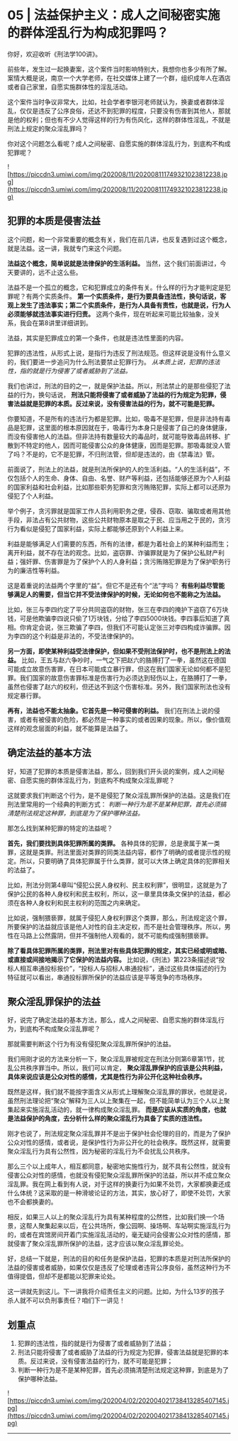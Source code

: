 # 05 | 法益保护主义：成人之间秘密实施的群体淫乱行为构成犯罪吗？

你好，欢迎收听《刑法学100讲》。

前些年，发生过一起换妻案，这个案件当时影响特别大，我想你也多少有所了解。案情大概是说，南京一个大学老师，在社交媒体上建了一个群，组织成年人在酒店或者自己家里，自愿实施群体性的淫乱活动。

这个案件当时争议非常大，比如，社会学者李银河老师就认为，换妻或者群体淫乱，仅仅是违反了公序良俗，还达不到犯罪的程度，只要没有伤害到其他人，那就是他的权利；但也有不少人觉得这样的行为有伤风化，这样的群体性淫乱，不就是刑法上规定的聚众淫乱罪吗？

你对这个问题怎么看呢？成人之间秘密、自愿实施的群体淫乱行为，到底构不构成犯罪呢？

![https://piccdn3.umiwi.com/img/202008/11/202008111749321023812238.jpg](https://piccdn3.umiwi.com/img/202008/11/202008111749321023812238.jpg)

## 犯罪的本质是侵害法益

这个问题，和一个非常重要的概念有关，我们在前几讲，也反复遇到过这个概念，就是法益。这一讲，我就专门来这个问题。

 **法益这个概念，简单说就是法律保护的生活利益。** 当然，这个我们前面讲过，今天要讲的，远不止这么些。

法益不是一个孤立的概念，它和犯罪成立的条件有关。什么样的行为才能判定是犯罪呢？有两个实质条件。 **第一个实质条件，是行为要具备违法性，换句话说，客观上发生了违法事实；第二个实质条件，是行为人具备有责性，也就是说，行为人必须能够就违法事实进行归责。** 这两个条件，现在听起来可能比较抽象，没关系，我会在第8讲里详细讲到。

法益，其实是犯罪成立的第一个条件，也就是违法性里面的内容。

犯罪的违法性，从形式上说，是指行为违反了刑法规范。但这样说是没有什么意义的，我们要进一步追问为什么刑法要禁止犯罪行为。 *从本质上说，犯罪的违法性，指的就是行为侵害了或者威胁到了法益。*

我们也讲过，刑法的目的之一，就是保护法益。所以，刑法禁止的是那些侵犯了法益的行为，换句话说， **刑法只能将侵害了或者威胁了法益的行为规定为犯罪，侵害法益就是犯罪的本质。反过来说，没有侵害法益的行为，就不可能是犯罪。**

你要知道，不是所有的违法行为都是犯罪。比如，吸毒不是犯罪，但是非法持有毒品是犯罪，这里面的根本原因就在于，吸毒行为本身只是侵害了自己的身体健康，而没有侵害他人的法益。但非法持有数量较大的毒品时，就可能导致毒品转移、扩散到不特定的他人，因而可能侵害公众的身体健康，因而是犯罪。那吸毒就没人管了吗？不是的，它不是犯罪，不归刑法管，但却是违法的，由《禁毒法》管。

前面说了，刑法上的法益，就是刑法所保护的人的生活利益。“人的生活利益”，不仅包括个人的生命、身体、自由、名誉、财产等利益，还包括能够还原为个人利益的国家利益和社会利益，比如那些职务犯罪和贪污贿赂犯罪，实际上都可以还原为侵犯了个人利益。

举个例子，贪污罪就是国家工作人员利用职务之便，侵吞、窃取、骗取或者用其他手段，非法占有公共财物，这些公共财物原本是取之于民、应当用之于民的，贪污行为看似是侵犯了国家利益，实际上都能够还原到个人利益上来。

利益是能够满足人们需要的东西，所有的法律，都是为着社会上的某种利益而生；离开利益，就不存在法的观念。比如，盗窃罪、诈骗罪就是为了保护公私财产利益；强奸罪、伤害罪是为了保护个人的人身利益；贪污贿赂犯罪是为了保护职务行为的廉洁性等利益。

这是着重说的法益两个字里的“益”。但它不是还有个“法”字吗？ **有些利益尽管能够满足人的需要，但当它并不受法律保护的时候，无论如何也不能称之为法益。**

比如，张三与李四约定了平分共同盗窃的财物，张三在李四的掩护下盗窃了6万块钱，可是他欺骗李四说只偷了1万块钱，分给了李四5000块钱。李四事后知道了真相。你肯定会说，张三欺骗了李四，但我们不可能认定张三对李四构成诈骗罪。因为李四的这个利益是非法的，不受法律保护的。

 **另一方面，即使某种利益受法律保护，但如果不受刑法保护时，也不是刑法上的法益。** 比如，王五与赵六争吵时，一气之下把赵六的胳膊打了一拳，虽然这在德国可能成立故意伤害罪，在日本可能成立暴行罪，但这在我们国家无论如何都不是犯罪。我们国家的故意伤害罪标准是伤害行为必须达到轻伤以上，在胳膊打了一拳，虽然也侵害了赵六的权利，但还达不到这个伤害标准。另外，我们国家刑法也没有规定暴行罪。

 **再有，法益也不能太抽象。它首先是一种可侵害的利益。** 我们在刑法上说的侵害，或者有被侵害的危险，都必然是一种事实的或者因果的现象。所以，像价值观这样的观念层面的利益，就不能算是法益了。

## 确定法益的基本方法

好，知道了犯罪的本质是侵害法益，那么，回到我们开头说的案例，成人之间秘密、自愿实施的群体淫乱行为，到底构不构成聚众淫乱罪呢？

这就要求我们判断这个行为，是不是侵犯了聚众淫乱罪所保护的法益。这是我们在刑法里常用的一个经典的判断方式： *判断一种行为是不是某种犯罪，首先必须搞清楚刑法规定这种罪，到底是为了保护哪种法益。*

那怎么找到某种犯罪的特定的法益呢？

 **首先，我们要找到具体犯罪所属的类罪。** 各种具体的犯罪，总是隶属于某一类罪，这就是类罪。刑法里面对类罪的同类法益内容，都作了明确的或者提示性的规定。所以，只要明确了具体犯罪属于什么类罪，就可以大体上确定具体的犯罪相关的法益了。

比如，刑法分则第4章叫“侵犯公民人身权利、民主权利罪”，很明显，这就是为了保护公民的各种人身权利和民主权利，所以，这一章里具体条文保护的法益，都必须在各种人身权利和民主权利的范围之内来确定。

比如说，强制猥亵罪，就属于侵犯人身权利罪这个类罪，那么，刑法规定这个罪，所要保护的法益就应该是他人对性的自主决定权，而不是社会管理秩序。所以，男性在马路上公然露阴，但并不强制他人观看的，就不可能构成强制猥亵罪。

 **除了看具体犯罪所属的类罪，刑法里对有些具体犯罪的规定，其实已经或明或暗、或直接或间接地揭示了它保护的法益内容。** 比如说，《刑法》第223条描述说“投标人相互串通投标报价”，“投标人与招标人串通投标”，通过这些具体描述的行为特征就可以看出，串通投标罪所保护的法益应该是平等竞争的市场秩序。

## 聚众淫乱罪保护的法益

好，说完了确定法益的基本方法，那么，成人之间秘密、自愿实施的群体淫乱行为，到底构不构成聚众淫乱罪呢？

那就需要判断这个行为有没有侵犯聚众淫乱罪所保护的法益。

我们用刚才说的方法来分析一下，聚众淫乱罪被规定在刑法分则第6章第1节，扰乱公共秩序罪当中。所以，我们可以肯定， **聚众淫乱罪保护的应该是公共利益，具体来说应该是公众对性的感情，尤其是性行为非公开化这种社会秩序。**

既然是这样，我们就不能按字面含义从形式上理解聚众淫乱罪的罪状，也就是说，虽然刑法理论把“聚众”解释为三人以上聚集在一起，但不能简单认为三个人以上聚集起来实施淫乱活动的，就一律构成聚众淫乱罪。 **而是应该从实质的角度，也就是法益保护的角度，去分析什么样的聚众淫乱行为具备了实质的违法性。**

刚才也说了，刑法规定聚众淫乱罪并不是出于保护社会伦理的目的，而是为了保护公众对性的感情，或者说，是保护性行为非公开化的社会秩序。既然这样，就需要聚众淫乱行为具有公然性，因为秘密的淫乱行为不会扰乱公共秩序。

那么三个以上成年人，相互都同意，秘密地实施性行为，就不具有公然性，就没有侵害公众对性的感情，也就没有侵犯聚众淫乱罪所保护的法益，所以并不成立聚众淫乱罪。我在网上看到有人说，对于这样的换妻行为如果不处罚，大家都换妻还成什么体统？这采取的是一种滑坡论证的方法，其实，放心好了，即使不处罚，大家也不会都换妻的。

相反，如果三人以上的聚众淫乱行为具有某种程度的公然性，比如我们换一个场景，这帮人聚集起来以后，在公共场所，像公园啊、操场啊、车站啊实施淫乱行为的，或者在宾馆房间开着门实施淫乱活动的，毫无疑问会侵害公众对性的感情，那就侵害了聚众淫乱罪所保护的法益，这才应该以聚众淫乱罪论处。

好，总结一下就是，刑法的目的和任务是保护法益，犯罪的本质是对刑法所保护的法益的侵害或者威胁，如果仅仅是违反了伦理或者违背公序良俗，虽然这种行为不值得提倡，但却不是都能以犯罪来论处。

这一讲就先到这儿。下一讲我将介绍责任主义的问题。比如，为什么13岁的孩子杀人就不可以负刑事责任？咱们下一讲见！

## 划重点

1. 犯罪的违法性，指的就是行为侵害了或者威胁到了法益；
2. 刑法只能将侵害了或者威胁了法益的行为规定为犯罪，侵害法益就是犯罪的本质。反过来说，没有侵害法益的行为，就不可能是犯罪；
3. 判断一种行为是不是某种犯罪，首先必须搞清楚刑法规定这种罪，到底是为了保护哪种法益。

![https://piccdn3.umiwi.com/img/202004/02/202004021738413285407145.jpg](https://piccdn3.umiwi.com/img/202004/02/202004021738413285407145.jpg)

---
